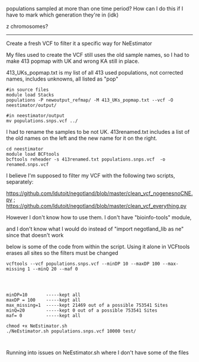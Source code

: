 populations sampled at more than one time period? How can I do this if I have to mark which generation they're in (idk)

z chromosomes?

-----
Create a fresh VCF to filter it a specific way for NeEstimator

My files used to create the VCF still uses the old sample names, so I had to make 413 popmap with UK and wrong KA still in place. 

413_UKs_popmap.txt is my list of all 413 used populations, not corrected names, includes unknowns, all listed as "pop"

```
#in source files
module load Stacks
populations -P newoutput_refmap/ -M 413_UKs_popmap.txt --vcf -O neestimator/output/

#in neestimator/output
mv populations.snps.vcf ../
```
I had to rename the samples to be not UK. 413renamed.txt includes a list of the old names on the left and the new name for it on the right.
```
cd neestimator
module load BCFtools
bcftools reheader -s 413renamed.txt populations.snps.vcf  -o renamed.snps.vcf
```
I believe I'm supposed to filter my VCF with the following two scripts, separately:

https://github.com/ldutoit/negotland/blob/master/clean_vcf_nogenesnoCNE.py ; https://github.com/ldutoit/negotland/blob/master/clean_vcf_everything.py

However I don't know how to use them. I don't have "bioinfo-tools" module, 

and I don't know what I would do instead of "import negotland_lib as ne" since that doesn't work

below is some of the code from within the script. Using it alone in VCFtools erases all sites so the filters must be changed
```
vcftools --vcf populations.snps.vcf --minDP 10 --maxDP 100 --max-missing 1 --minQ 20 --maf 0




minDP=10       -----kept all
maxDP = 100    -----kept all
max_missing=1  -----kept 21469 out of a possible 753541 Sites
minQ=20        -----kept 0 out of a possible 753541 Sites
maf= 0         -----kept all
```

```
chmod +x NeEstimator.sh
./NeEstimator.sh populations.snps.vcf 10000 test/



```
Running into issues on NeEstimator.sh where I don't have some of the files
